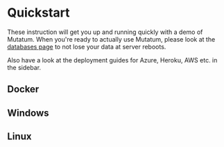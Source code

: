 # Quickstart

These instruction will get you up and running quickly with a demo of Mutatum. When you're ready to actually use Mutatum, please look at the [databases page](database.md) to not lose your data at server reboots.

Also have a look at the deployment guides for Azure, Heroku, AWS etc. in the sidebar.

## Docker

## Windows

## Linux